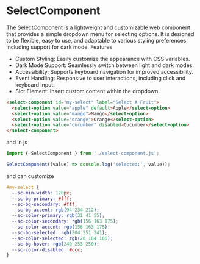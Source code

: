 # SelectComponent

The SelectComponent is a lightweight and customizable web component that provides a simple dropdown menu for selecting options. It is designed to be flexible, easy to use, and adaptable to various styling preferences, including support for dark mode.
Features

- Custom Styling: Easily customize the appearance with CSS variables.
- Dark Mode Support: Seamlessly switch between light and dark modes.
- Accessibility: Supports keyboard navigation for improved accessibility.
- Event Handling: Responsive to user interactions, including click and keyboard input.
- Slot Element: Insert custom content within the dropdown.

``` html
<select-component id="my-select" label="Select A Fruit">
  <select-option value="apple" default>Apple</select-option>
  <select-option value="mango">Mango</select-option>
  <select-option value="orange">Orange</select-option>
  <select-option value="cucumber" disabled>Cucumber</select-option>
</select-component>
```

and in js

```js
import { SelectComponent } from './select-component.js';

SelectComponent((value) => console.log('selected:', value));
```

and can customize

```css
#my-select {
  --sc-min-width: 120px;
  --sc-bg-primary: #fff;
  --sc-bg-secondary: #fff;
  --sc-bg-accent: rgb(94 234 212);
  --sc-color-primary: rgb(31 41 55);
  --sc-color-secondary: rgb(156 163 175);
  --sc-color-accent: rgb(156 163 175);
  --sc-bg-selected: rgb(204 251 241);
  --sc-color-selected: rgb(20 184 166);
  --sc-bg-hover: rgb(240 253 250);
  --sc-color-disabled: #ccc;
}
```
